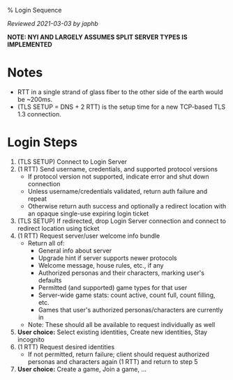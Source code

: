 % Login Sequence

*Reviewed 2021-03-03 by japhb*

**NOTE: NYI AND LARGELY ASSUMES SPLIT SERVER TYPES IS IMPLEMENTED**


# Notes

* RTT in a single strand of glass fiber to the other side of the earth would be ~200ms.
* (TLS SETUP = DNS + 2 RTT) is the setup time for a new TCP-based TLS 1.3 connection.


# Login Steps

1. (TLS SETUP) Connect to Login Server
2. (1 RTT) Send username, credentials, and supported protocol versions
   * If protocol version not supported, indicate error and shut down connection
   * Unless username/credentials validated, return auth failure and repeat
   * Otherwise return auth success and optionally a redirect location with
     an opaque single-use expiring login ticket
3. (TLS SETUP) If redirected, drop Login Server connection and connect
   to redirect location using ticket
4. (1 RTT) Request server/user welcome info bundle
   * Return all of:
     * General info about server
     * Upgrade hint if server supports newer protocols
     * Welcome message, house rules, etc., if any
     * Authorized personas and their characters, marking user's defaults
     * Permitted (and supported) game types for that user
     * Server-wide game stats: count active, count full, count filling, etc.
     * Games that user's authorized personas/characters are currently in
   * Note: These should all be available to request individually as well
5. **User choice:** Select existing identities, Create new identities, Stay incognito
6. (1 RTT) Request desired identities
   * If not permitted, return failure; client should request authorized
     personas and characters again (1 RTT) and return to step 5
7. **User choice:** Create a game, Join a game, ...
